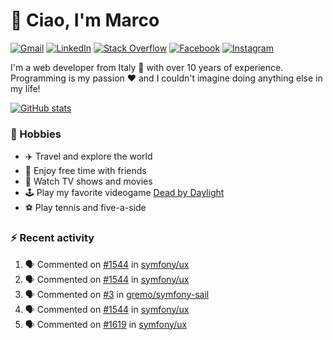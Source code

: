 # 👋 Ciao, I'm Marco

[![Gmail](https://img.shields.io/badge/Gmail-%23BB001B?style=flat-square&logo=gmail&logoColor=white)](mailto:gremo1982@gmail.com)
[![LinkedIn](https://img.shields.io/badge/LinkedIn-%230e76a8?style=flat-square&logo=linkedin)](https://www.linkedin.com/in/marco-polichetti)
[![Stack Overflow](https://img.shields.io/stackexchange/stackoverflow/r/220180?style=flat&logo=stackoverflow&label=Stack%20Overflow&color=%23F47F24)](https://stackoverflow.com/users/220180)
[![Facebook](https://img.shields.io/badge/-Facebook-%234267B2?style=flat-square&logo=facebook&logoColor=white)](https://www.facebook.com/marco.poliketti)
[![Instagram](https://img.shields.io/badge/-Instagram-%23C13584?style=flat-square&logo=instagram&logoColor=white)](https://www.instagram.com/marco.gremo)

I'm a web developer from Italy 🍕 with over 10 years of experience. Programming is my passion ❤️ and I couldn't imagine doing anything else in my life!

[![GitHub stats](https://github-readme-stats.vercel.app/api?username=gremo&show_icons=true&rank_icon=github&theme=transparent)](https://github.com/anuraghazra/github-readme-stats)

### 📅 Hobbies

- ✈️ Travel and explore the world
- 🍻 Enjoy free time with friends
- 🎥 Watch TV shows and movies
- 🕹️ Play my favorite videogame [Dead by Daylight](https://deadbydaylight.com)
- ⚽ Play tennis and five-a-side

### ⚡ Recent activity

<!--START_SECTION:activity-->
1. 🗣 Commented on [#1544](https://github.com/symfony/ux/issues/1544#issuecomment-2002011971) in [symfony/ux](https://github.com/symfony/ux)
2. 🗣 Commented on [#1544](https://github.com/symfony/ux/issues/1544#issuecomment-2002010594) in [symfony/ux](https://github.com/symfony/ux)
3. 🗣 Commented on [#3](https://github.com/gremo/symfony-sail/issues/3#issuecomment-2001950593) in [gremo/symfony-sail](https://github.com/gremo/symfony-sail)
4. 🗣 Commented on [#1544](https://github.com/symfony/ux/issues/1544#issuecomment-2001947309) in [symfony/ux](https://github.com/symfony/ux)
5. 🗣 Commented on [#1619](https://github.com/symfony/ux/issues/1619#issuecomment-1995707315) in [symfony/ux](https://github.com/symfony/ux)
<!--END_SECTION:activity-->
